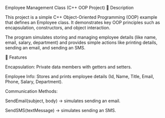 Employee Management Class (C++ OOP Project)
📌 Description

This project is a simple C++ Object-Oriented Programming (OOP) example that defines an Employee class.
It demonstrates key OOP principles such as encapsulation, constructors, and object interaction.

The program simulates storing and managing employee details (like name, email, salary, department) and provides simple actions like printing details, sending an email, and sending an SMS.

🔑 Features

Encapsulation: Private data members with getters and setters.

Employee Info: Stores and prints employee details (Id, Name, Title, Email, Phone, Salary, Department).

Communication Methods:

SendEmail(subject, body) → simulates sending an email.

SendSMS(textMessage) → simulates sending an SMS.
